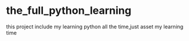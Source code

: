 # the_full_python_learning
this project include my learning python all the time,just asset my learning time
